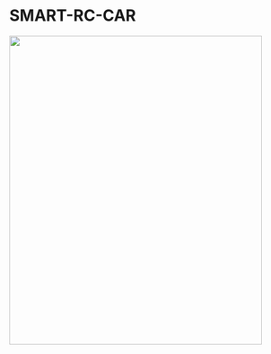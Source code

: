 # SMART-RC-CAR

<img src="https://github.com/seokhyeon0916/SMART-RC-CAR/assets/69139576/647e6f55-cf7e-48a9-87d7-674b9460e79b.png" width="450" height="550"/>


